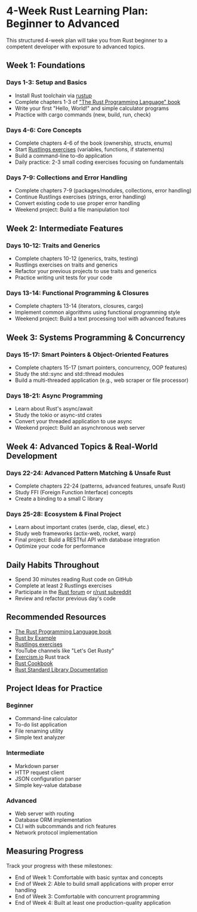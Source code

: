 # 4-Week Rust Learning Plan: Beginner to Advanced

This structured 4-week plan will take you from Rust beginner to a competent developer with exposure to advanced topics.

## Week 1: Foundations

### Days 1-3: Setup and Basics
- Install Rust toolchain via [rustup](https://rustup.rs/)
- Complete chapters 1-3 of ["The Rust Programming Language" book](https://doc.rust-lang.org/book/)
- Write your first "Hello, World!" and simple calculator programs
- Practice with cargo commands (new, build, run, check)

### Days 4-6: Core Concepts
- Complete chapters 4-6 of the book (ownership, structs, enums)
- Start [Rustlings exercises](https://github.com/rust-lang/rustlings) (variables, functions, if statements)
- Build a command-line to-do application
- Daily practice: 2-3 small coding exercises focusing on fundamentals

### Days 7-9: Collections and Error Handling
- Complete chapters 7-9 (packages/modules, collections, error handling)
- Continue Rustlings exercises (strings, error handling)
- Convert existing code to use proper error handling
- Weekend project: Build a file manipulation tool

## Week 2: Intermediate Features

### Days 10-12: Traits and Generics
- Complete chapters 10-12 (generics, traits, testing)
- Rustlings exercises on traits and generics
- Refactor your previous projects to use traits and generics
- Practice writing unit tests for your code

### Days 13-14: Functional Programming & Closures
- Complete chapters 13-14 (iterators, closures, cargo)
- Implement common algorithms using functional programming style
- Weekend project: Build a text processing tool with advanced features

## Week 3: Systems Programming & Concurrency

### Days 15-17: Smart Pointers & Object-Oriented Features
- Complete chapters 15-17 (smart pointers, concurrency, OOP features)
- Study the std::sync and std::thread modules
- Build a multi-threaded application (e.g., web scraper or file processor)

### Days 18-21: Async Programming
- Learn about Rust's async/await
- Study the tokio or async-std crates
- Convert your threaded application to use async
- Weekend project: Build an asynchronous web server

## Week 4: Advanced Topics & Real-World Development

### Days 22-24: Advanced Pattern Matching & Unsafe Rust
- Complete chapters 22-24 (patterns, advanced features, unsafe Rust)
- Study FFI (Foreign Function Interface) concepts
- Create a binding to a small C library

### Days 25-28: Ecosystem & Final Project
- Learn about important crates (serde, clap, diesel, etc.)
- Study web frameworks (actix-web, rocket, warp)
- Final project: Build a RESTful API with database integration
- Optimize your code for performance

## Daily Habits Throughout

- Spend 30 minutes reading Rust code on GitHub
- Complete at least 2 Rustlings exercises
- Participate in the [Rust forum](https://users.rust-lang.org/) or [r/rust subreddit](https://www.reddit.com/r/rust/)
- Review and refactor previous day's code

## Recommended Resources

- [The Rust Programming Language book](https://doc.rust-lang.org/book/)
- [Rust by Example](https://doc.rust-lang.org/rust-by-example/)
- [Rustlings exercises](https://github.com/rust-lang/rustlings)
- YouTube channels like "Let's Get Rusty"
- [Exercism.io](https://exercism.io) Rust track
- [Rust Cookbook](https://rust-lang-nursery.github.io/rust-cookbook/)
- [Rust Standard Library Documentation](https://doc.rust-lang.org/std/)

## Project Ideas for Practice

### Beginner
- Command-line calculator
- To-do list application
- File renaming utility
- Simple text analyzer

### Intermediate
- Markdown parser
- HTTP request client
- JSON configuration parser
- Simple key-value database

### Advanced
- Web server with routing
- Database ORM implementation
- CLI with subcommands and rich features
- Network protocol implementation

## Measuring Progress

Track your progress with these milestones:
- End of Week 1: Comfortable with basic syntax and concepts
- End of Week 2: Able to build small applications with proper error handling
- End of Week 3: Comfortable with concurrent programming
- End of Week 4: Built at least one production-quality application

